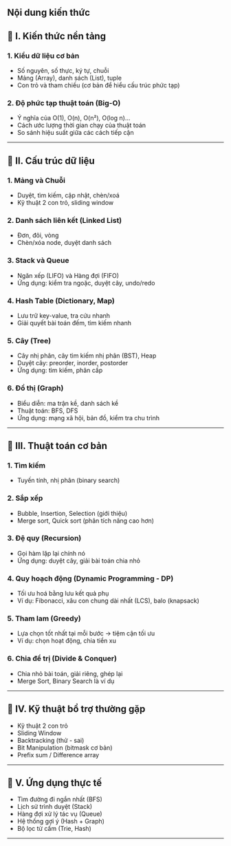Nội dung kiến thức
---

## 🔹 I. Kiến thức nền tảng

### 1. Kiểu dữ liệu cơ bản

* Số nguyên, số thực, ký tự, chuỗi
* Mảng (Array), danh sách (List), tuple
* Con trỏ và tham chiếu (cơ bản để hiểu cấu trúc phức tạp)

### 2. Độ phức tạp thuật toán (Big-O)

* Ý nghĩa của O(1), O(n), O(n²), O(log n)...
* Cách ước lượng thời gian chạy của thuật toán
* So sánh hiệu suất giữa các cách tiếp cận

---

## 🔹 II. Cấu trúc dữ liệu

### 1. Mảng và Chuỗi

* Duyệt, tìm kiếm, cập nhật, chèn/xoá
* Kỹ thuật 2 con trỏ, sliding window

### 2. Danh sách liên kết (Linked List)

* Đơn, đôi, vòng
* Chèn/xóa node, duyệt danh sách

### 3. Stack và Queue

* Ngăn xếp (LIFO) và Hàng đợi (FIFO)
* Ứng dụng: kiểm tra ngoặc, duyệt cây, undo/redo

### 4. Hash Table (Dictionary, Map)

* Lưu trữ key-value, tra cứu nhanh
* Giải quyết bài toán đếm, tìm kiếm nhanh

### 5. Cây (Tree)

* Cây nhị phân, cây tìm kiếm nhị phân (BST), Heap
* Duyệt cây: preorder, inorder, postorder
* Ứng dụng: tìm kiếm, phân cấp

### 6. Đồ thị (Graph)

* Biểu diễn: ma trận kề, danh sách kề
* Thuật toán: BFS, DFS
* Ứng dụng: mạng xã hội, bản đồ, kiểm tra chu trình

---

## 🔹 III. Thuật toán cơ bản

### 1. Tìm kiếm

* Tuyến tính, nhị phân (binary search)

### 2. Sắp xếp

* Bubble, Insertion, Selection (giới thiệu)
* Merge sort, Quick sort (phân tích nâng cao hơn)

### 3. Đệ quy (Recursion)

* Gọi hàm lặp lại chính nó
* Ứng dụng: duyệt cây, giải bài toán chia nhỏ

### 4. Quy hoạch động (Dynamic Programming - DP)

* Tối ưu hoá bằng lưu kết quả phụ
* Ví dụ: Fibonacci, xâu con chung dài nhất (LCS), balo (knapsack)

### 5. Tham lam (Greedy)

* Lựa chọn tốt nhất tại mỗi bước → tiệm cận tối ưu
* Ví dụ: chọn hoạt động, chia tiền xu

### 6. Chia để trị (Divide & Conquer)

* Chia nhỏ bài toán, giải riêng, ghép lại
* Merge Sort, Binary Search là ví dụ

---

## 🔹 IV. Kỹ thuật bổ trợ thường gặp

* Kỹ thuật 2 con trỏ
* Sliding Window
* Backtracking (thử - sai)
* Bit Manipulation (bitmask cơ bản)
* Prefix sum / Difference array

---

## 🔹 V. Ứng dụng thực tế

* Tìm đường đi ngắn nhất (BFS)
* Lịch sử trình duyệt (Stack)
* Hàng đợi xử lý tác vụ (Queue)
* Hệ thống gợi ý (Hash + Graph)
* Bộ lọc từ cấm (Trie, Hash)

---
